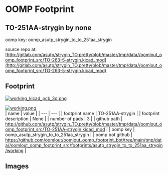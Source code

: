 # OOMP Footprint  
## TO-251AA-strygin  by none  
  
oomp key: oomp_asutp_strygin_to_to_251aa_strygin  
  
source repo at: [http://gitlab.com/asutp/strygin_TO.pretty/blob/master/tmp/data//oomlout_oomp_footprint_src/TO-263-5-strygin.kicad_mod](http://gitlab.com/asutp/strygin_TO.pretty/blob/master/tmp/data//oomlout_oomp_footprint_src/TO-263-5-strygin.kicad_mod)  
## Footprint  
  
[![working_kicad_pcb_3d.png](working_kicad_pcb_3d_600.png)](working_kicad_pcb_3d.png)  
  
[![working.png](working_600.png)](working.png)  
| name | value | 
| --- | --- | 
| footprint name | TO-251AA-strygin | 
| footprint description | None | 
| number of pads | 3 | 
| github path | http://github.com/asutp/strygin_TO.pretty/blob/master/tmp/data//oomlout_oomp_footprint_src/TO-251AA-strygin.kicad_mod | 
| oomp key | oomp_asutp_strygin_to_to_251aa_strygin | 
| oomp bot github | https://github.com/oomlout/oomlout_oomp_footprint_bot/tree/main/tmp/data//oomlout_oomp_footprint_src/footprints/asutp_strygin_to_to_251aa_strygin/working | 
## Images  
